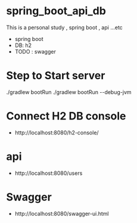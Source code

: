 # spring_boot_api_db
This is a personal study , spring boot , api ...etc
- spring boot
- DB: h2 
- TODO : swagger

# Step to Start server
./gradlew bootRun
./gradlew bootRun --debug-jvm


# Connect H2 DB console
- http://localhost:8080/h2-console/

# api
- http://localhost:8080/users

# Swagger
- http://localhost:8080/swagger-ui.html
